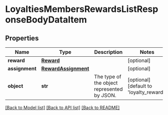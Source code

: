 # LoyaltiesMembersRewardsListResponseBodyDataItem


## Properties

Name | Type | Description | Notes
------------ | ------------- | ------------- | -------------
**reward** | [**Reward**](Reward.md) |  | [optional] 
**assignment** | [**RewardAssignment**](RewardAssignment.md) |  | [optional] 
**object** | **str** | The type of the object represented by JSON. | [optional] [default to 'loyalty_reward']

[[Back to Model list]](../README.md#documentation-for-models) [[Back to API list]](../README.md#documentation-for-api-endpoints) [[Back to README]](../README.md)


